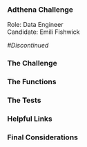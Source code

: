 ### **Adthena Challenge** <br/> 
Role: Data Engineer <br/>
Candidate: Emili Fishwick

*#Discontinued*<br/>


### **The Challenge** <br/>

### **The Functions** <br/>


### **The Tests** <br/>


### **Helpful Links** <br/>

### **Final Considerations** <br/>

